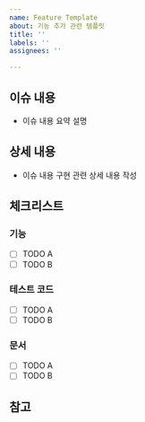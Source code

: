 ```yaml
---
name: Feature Template
about: 기능 추가 관련 템플릿
title: ''
labels: ''
assignees: ''

---
```


## 이슈 내용
- 이슈 내용 요약 설명

## 상세 내용
- 이슈 내용 구현 관련 상세 내용 작성

## 체크리스트
### 기능
- [ ] TODO A
- [ ] TODO B

### 테스트 코드
- [ ] TODO A
- [ ] TODO B

### 문서
- [ ] TODO A
- [ ] TODO B

## 참고
